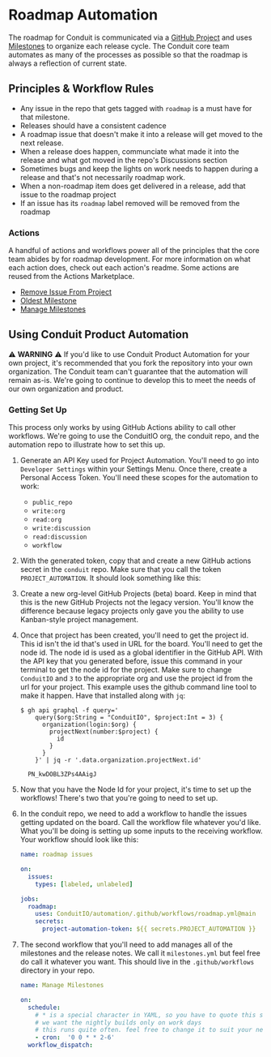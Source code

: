 # Roadmap Automation

The roadmap for Conduit is communicated via a [GitHub Project]() and uses [Milestones]() to organize each release cycle. The Conduit core team automates as many of the processes as possible so that the roadmap is always a reflection of current state.

## Principles & Workflow Rules

* Any issue in the repo that gets tagged with `roadmap` is a must have for that milestone.
* Releases should have a consistent cadence
* A roadmap issue that doesn't make it into a release will get moved to the next release.
* When a release does happen, communciate what made it into the release and what got moved in the repo's Discussions section
* Sometimes bugs and keep the lights on work needs to happen during a release and that's not necessarily roadmap work.
* When a non-roadmap item does get delivered in a release, add that issue to the roadmap project
* If an issue has its `roadmap` label removed will be removed from the roadmap

### Actions

A handful of actions and workflows power all of the principles that the core team abides by for roadmap development. For more information on what each action does, check out each action's readme. Some actions are reused from the Actions Marketplace.

* [Remove Issue From Project]()
* [Oldest Milestone]()
* [Manage Milestones]()

## Using Conduit Product Automation

⚠️  **WARNING** ⚠️  If you'd like to use Conduit Product Automation for your own project, it's recommended that you fork the repository into your own organization. The Conduit team can't guarantee that the automation will remain as-is. We're going to continue to develop this to meet the needs of our own organization and product.

### Getting Set Up

This process only works by using GitHub Actions ability to call other workflows. We're going to use the ConduitIO org, the conduit repo, and the automation repo to illustrate how to set this up.

1. Generate an API Key used for Project Automation. You'll need to go into `Developer Settings` within your Settings Menu. Once there, create a Personal Access Token. You'll need these scopes for the automation to work:
    * `public_repo`
    * `write:org`
    * `read:org`
    * `write:discussion`
    * `read:discussion`
    * `workflow`


2. With the generated token, copy that and create a new GitHub actions secret in the `conduit` repo. Make sure that you call the token `PROJECT_AUTOMATION`. It should look something like this:


3. Create a new org-level GitHub Projects (beta) board. Keep in mind that this is the new GitHub Projects not the legacy version. You'll know the difference because legacy projects only gave you the ability to use Kanban-style project management.


4. Once that project has been created, you'll need to get the project id. This id isn't the id that's used in URL for the board. You'll need to get the node id. The node id is used as a global identifier in the GitHub API. With the API key that you generated before, issue this command in your terminal to get the node id for the project. Make sure to change `ConduitIO` and `3` to the appropriate org and use the project id from the url for your project. This example uses the github command line tool to make it happen. Have that installed along with `jq`:
    ```
    $ gh api graphql -f query='
        query($org:String = "ConduitIO", $project:Int = 3) {
          organization(login:$org) {
            projectNext(number:$project) {
              id
            }
          }
        }' | jq -r '.data.organization.projectNext.id'

      PN_kwDOBL3ZPs4AAigJ
    ```


5. Now that you have the Node Id for your project, it's time to set up the workflows! There's two that you're going to need to set up.


6. In the conduit repo, we need to add a workflow to handle the issues getting updated on the board. Call the workflow file whatever you'd like. What you'll be doing is setting up some inputs to the receiving workflow. Your workflow should look like this:
    ```yaml
    name: roadmap issues

    on:
      issues:
        types: [labeled, unlabeled]

    jobs:
      roadmap:
        uses: ConduitIO/automation/.github/workflows/roadmap.yml@main
        secrets:
          project-automation-token: ${{ secrets.PROJECT_AUTOMATION }}
    ```


7. The second workflow that you'll need to add manages all of the milestones and the release notes. We call it `milestones.yml` but feel free do call it whatever you want. This should live in the `.github/workflows` directory in your repo.
    ```yaml
    name: Manage Milestones

    on:
      schedule:
        # * is a special character in YAML, so you have to quote this string
        # we want the nightly builds only on work days
        # this runs quite often. feel free to change it to suit your needs.
        - cron:  '0 0 * * 2-6'
      workflow_dispatch:

    ```
